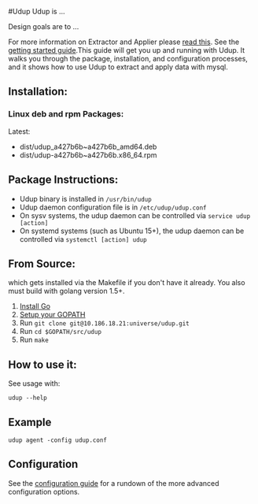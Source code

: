 #Udup
Udup is ...

Design goals are to ...

For more information on Extractor and Applier please [read this](./docs/EXTRACTOR_AND_APPLIER.md).
See the [getting started guide](./docs/GETTING_STARTED.md).This guide will get you up and running with Udup. It walks you through the package, installation, and configuration processes, and it shows how to use Udup to extract and apply data with mysql.

## Installation:

### Linux deb and rpm Packages:

Latest:
* dist/udup_a427b6b~a427b6b_amd64.deb
* dist/udup-a427b6b~a427b6b.x86_64.rpm

## Package Instructions:

* Udup binary is installed in `/usr/bin/udup`
* Udup daemon configuration file is in `/etc/udup/udup.conf`
* On sysv systems, the udup daemon can be controlled via
`service udup [action]`
* On systemd systems (such as Ubuntu 15+), the udup daemon can be
controlled via `systemctl [action] udup`

## From Source:

which gets installed via the Makefile
if you don't have it already. You also must build with golang version 1.5+.

1. [Install Go](https://golang.org/doc/install)
2. [Setup your GOPATH](https://golang.org/doc/code.html#GOPATH)
3. Run `git clone git@10.186.18.21:universe/udup.git`
4. Run `cd $GOPATH/src/udup`
5. Run `make`

## How to use it:

See usage with:

```
udup --help
```

## Example

```
udup agent -config udup.conf
```

## Configuration

See the [configuration guide](./docs/CONFIGURATION.md) for a rundown of the more advanced
configuration options.